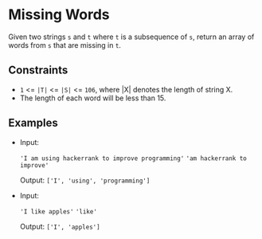 # Missing Words

Given two strings `s` and `t` where `t` is a subsequence of `s`, return an array of words from `s` that are missing in `t`.

## Constraints

- `1` <= `|T|` <= `|S|` <= `106`, where |X| denotes the length of string X.
- The length of each word will be less than 15.

## Examples

- Input:

  `'I am using hackerrank to improve programming'`
  `'am hackerrank to improve'`

  Output: `['I', 'using', 'programming']`

- Input:

  `'I like apples'`
  `'like'`

  Output: `['I', 'apples']`
